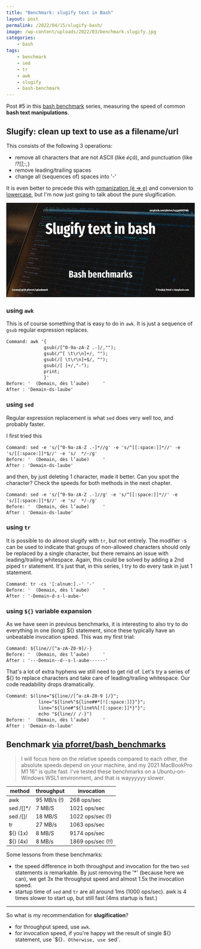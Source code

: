 ```yaml
---
title: "Benchmark: slugify text in Bash"
layout: post
permalink: /2022/04/15/slugify-bash/
image: /wp-content/uploads/2022/03/benchmark.slugify.jpg
categories:
    - bash
tags:
    - benchmark
    - sed
    - tr
    - awk
    - slugify
    - bash-benchmark
---
```

Post #5 in this [bash benchmark](/tag/bash-benchmark/) series,
measuring the speed of common **bash text manipulations**.

## Slugify: clean up text to use as a filename/url

This consists of the following 3 operations: 
* remove all characters that are not ASCII (like _éçà_), and punctuation (like _!?[];:,_)
* remove leading/trailing spaces
* change all (sequences of) spaces into '-' 

It is even better to precede this with [romanization (é => e)](/2022/04/10/romanization-bash/) 
and conversion to [lowercase](/2022/03/25/lowercase-bash/), 
but I'm now just going to talk about the pure slugification.

![Bash benchmarks](/wp-content/uploads/2022/03/benchmark.slugify.jpg)


### using `awk`
This is of course something that is easy to do in `awk`. 
It is just a sequence of `gsub` regular expression replaces.

```shell
Command: awk '{
              gsub(/[^0-9a-zA-Z .-]/,""); 
              gsub(/^[ \t\r\n]+/, ""); 
              gsub(/[ \t\r\n]+$/, ""); 
              gsub(/[ ]+/,"-"); 
              print;
              }'
Before: '  (Demain, dès l’aube)     '
After : 'Demain-ds-laube'
```

### using `sed`
Regular expression replacement is what `sed` does very well too, and probably faster.

I first tried this
```shell
Command: sed -e 's/[^0-9a-zA-Z .-]*//g' -e 's/^[[:space:]]*//' -e 's/[[:space:]]*$//' -e 's/  */-/g'
Before: '  (Demain, dès l’aube)     '
After : 'Demain-ds-laube'
```
and then, by just deleting 1 character, made it better. Can you spot the character? Check the speeds for both methods in the next chapter.
```shell
Command: sed -e 's/[^0-9a-zA-Z .-]//g' -e 's/^[[:space:]]*//' -e 's/[[:space:]]*$//' -e 's/  */-/g'
Before: '  (Demain, dès l’aube)     '
After : 'Demain-ds-laube'
```

### using `tr`
It is possible to do almost slugify with `tr`, but not entirely. 
The modifier -s can be used to indicate that groups of non-allowed characters should only be replaced by a single character,
but there remains an issue with leading/trailing whitespace. 
Again, this could be solved by adding a 2nd piped `tr` statement. 
It's just that, in this series, I try to do every task in just 1 statement.
```shell
Command: tr -cs '[:alnum:].-' '-'
Before: '  (Demain, dès l’aube)     '
After : '-Demain-d-s-l-aube-'
```

### using `${}` variable expansion
As we have seen in previous benchmarks, it is interesting to also try to do everything in one (long) ${} statement, since these typically have an unbeatable invocation speed. This was my first trial:
```shell
Command: ${line//[^a-zA-Z0-9]/-}
Before: '  (Demain, dès l’aube)     '
After : '---Demain--d--s-l-aube------'
```
That's a lot of extra hyphens we still need to get rid of. Let's try a series of ${} to replace characters and take care of leading/trailing whitespace. Our code readability drops dramatically.
```shell
Command: $(line="${line//[^a-zA-Z0-9 ]/}"; 
            line="${line%"${line##*[![:space:]]}"}"; 
            line="${line#"${line%%[![:space:]]*}"}"; 
            echo "${line// /-}")
Before: '  (Demain, dès l’aube)     '
After : 'Demain-ds-laube'
```

## Benchmark [via pforret/bash_benchmarks](https://github.com/pforret/bash_benchmarks)

> I will focus here on the relative speeds compared to each other, the absolute speeds depend on your machine, and my 2021 MacBookPro M1 16" is quite fast. I've tested these benchmarks on a Ubuntu-on-Windows WSL1 environment, and that is wayyyyyy slower.

| method    | throughput  | invocation         |
|-----------|-------------|--------------------|
| awk       | 95 MB/s (!) | 268 ops/sec        |
| sed /[]*/ | 7 MB/S      | 1021 ops/sec       |
| sed /[]/  | 18 MB/S     | 1022 ops/sec (!)   |
| tr        | 27 MB/s     | 1063 ops/sec       | 
| ${} (1x)  | 8 MB/S      | 9174 ops/sec       |
| ${} (4x)  | 8 MB/s      | 1869 ops/sec  (!!) |


Some lessons from these benchmarks:
* the speed difference in both throughput and invocation for the two `sed` statements is remarkable. By just removing the '*' (because here we can), we get 3x the throughput speed and almost 1.5x the invocation speed.
* startup time of `sed` and `tr` are all around 1ms (1000 ops/sec). awk is 4 times slower to start up, but still fast (4ms startup is fast.)


---
So what is my recommendation for **slugification**?

* for throughput speed, use `awk`.
* for invocation speed, if you're happy wit the result of single ${} statement, use `${}`. Otherwise, use `sed`.